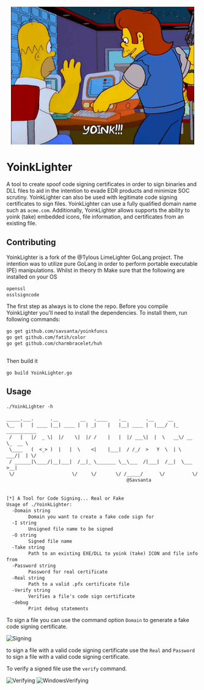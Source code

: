 <p align="center">
  <img src="Screenshots/YoinkCity.gif" alt="Description of image">
</p>

# YoinkLighter

A tool to create spoof code signing certificates in order to sign binaries and DLL files to aid in the intention to evade EDR products and minimize SOC scrutiny. 
YoinkLighter can also be used with legitimate code signing certificates to sign files. 
YoinkLighter can use a fully qualified domain name such as `acme.com`.
Additionally, YoinkLighter allows supports the ability to yoink (take) embedded icons, file information, and certificates from an existing file.

## Contributing
YoinkLighter is a fork of the @Tylous LimeLighter GoLang project.
The intention was to utilize pure GoLang in order to perform portable executable (PE) manipulations. Whilst in theory th
Make sure that the following are installed on your OS 

```
openssl
osslsigncode
```

The first step as always is to clone the repo. Before you compile YoinkLighter you'll need to install the dependencies. To install them, run following commands:
```
go get github.com/savsanta/yoinkfuncs
go get github.com/fatih/color
go get github.com/charmbracelet/huh


```

Then build it

```
go build YoinkLighter.go
```




## Usage

```
./YoinkLighter -h       

_____.___.      .__        __   .____    .__       .__     __                
\__  |   | ____ |__| ____ |  | _|    |   |__| ____ |  |___/  |_  ___________ 
 /   |   |/  _ \|  |/    \|  |/ /    |   |  |/ ___\|  |  \   __\/ __ \_  __ \
 \____   (  <_> )  |   |  \    <|    |___|  / /_/  >   Y  \  | \  ___/|  | \/
 / ______|\____/|__|___|  /__|_ \_______ \__\___  /|___|  /__|  \___  >__|   
 \/                     \/     \/       \/ /_____/      \/          \/                                                               
                                            @Savsanta


[*] A Tool for Code Signing... Real or Fake
Usage of ./YoinkLighter:
  -Domain string
        Domain you want to create a fake code sign for
  -I string
        Unsigned file name to be signed
  -O string
        Signed file name
  -Take string
        Path to an existing EXE/DLL to yoink (take) ICON and file info from
  -Password string
        Password for real certificate
  -Real string
        Path to a valid .pfx certificate file
  -Verify string
        Verifies a file's code sign certificate
  -debug
        Print debug statements

```

To sign a file you can use the command option `Domain` to generate a fake code signing certificate.

![Signing](Screenshots/Signing.png)

to sign a file with a valid code signing certificate use the `Real` and `Password` to sign a file with a valid code signing certificate.


To verify a signed file use the `verify` command.

![Verifying](Screenshots/Verifing.png)
![WindowsVerifying](Screenshots/WindowsVerifying.png)
